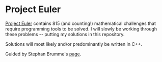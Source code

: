 # Project Euler

[Project Euler](https://projecteuler.net/archives) contains 815 (and counting!) mathematical challenges that require programming tools to be solved. I will slowly be working through these problems -- putting my solutions in this repository. 

Solutions will most likely and/or predominantly be written in C++.

Guided by Stephan Brumme's [page](https://euler.stephan-brumme.com).
